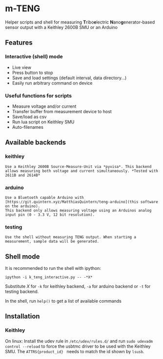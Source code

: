 # m-TENG
Helper scripts and shell for measuring **T**ribo**e**lectric **N**ano**g**enerator-based sensor output with a Keithley 2600B SMU or an Arduino

## Features

### Interactive (shell) mode
- Live view
- Press button to stop
- Save and load settings (default interval, data directory...)
- Easily run arbitrary command on device


### Useful functions for scripts
- Measure voltage and/or current
- Transfer buffer from measurement device to host
- Save/load as csv
- Run lua script on Keithley SMU
- Auto-filenames


## Available backends
### keithley
    Use a Keithley 2600B Source-Measure-Unit via *pyvisa*. This backend allows measuring both voltage and current simultaneously. *Tested with 2611B and 2614B*

### arduino
    Use a Bluetooth capable Arduino with [https://git.quintern.xyz/MatthiasQuintern/teng-arduino](this software on the arduino).
    This backend only allows measuring voltage using an Arduinos analog input pin (0 - 3.3 V, 12 bit resolution).

### testing
    Use the shell without measuring TENG output. When starting a measurement, sample data will be generated.


## Shell mode
It is recommended to run the shell with ipython:
```shell
ipython -i k_teng_interactive.py -- -*X*
```
Substitute *X* for `-k` for keithley backend, `-a` for arduino backend or `-t` for testing backend.

In the shell, run `help()` to get a list of available commands


## Installation
### Keithley
On linux:
Install the udev rule in `/etc/udev/rules.d/` and run `sudo udevadm control --reload` to force the usbtmc driver to be used with the Keithley SMU.
The `ATTRS{product_id} ` needs to match the id shown by `lsusb`.
